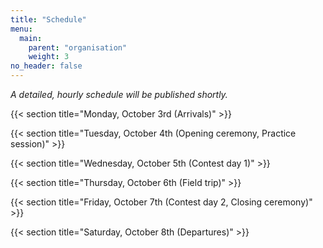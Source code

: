 ```yaml
---
title: "Schedule"
menu:
  main:
    parent: "organisation"
    weight: 3
no_header: false
---
```


<!--
{{< section title="Programme" link="/programme.pdf" >}}
{{< pdf file="/programme.pdf" >}}
-->

*A detailed, hourly schedule will be published shortly.*

{{< section title="Monday, October 3rd (Arrivals)" >}}

<!-- | Time              |                                      |
|-------------------|--------------------------------------|
| 7.00 - 15.00 UTC  | Practice Session (In case of problems or questions, we offer support during this time period) |
| 18.00 UTC         | Translation of the papers by leaders | -->

{{< section title="Tuesday, October 4th (Opening ceremony, Practice session)" >}}

<!-- | Time             |                                      |
|------------------|--------------------------------------|
| 7.00 - 12.00 UTC | Competition                          |
| 18.00 UTC        | Translation of the papers by leaders | -->

{{< section title="Wednesday, October 5th (Contest day 1)" >}}

<!-- | Time             |                                      |
|------------------|--------------------------------------|
| 7.00 - 12.00 UTC | Competition                          | -->

{{< section title="Thursday, October 6th (Field trip)" >}}

{{< section title="Friday, October 7th (Contest day 2, Closing ceremony)" >}}

{{< section title="Saturday, October 8th (Departures)" >}}

